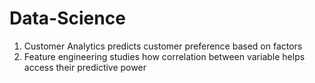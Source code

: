 # Data-Science


1) Customer Analytics predicts customer preference based on factors
2) Feature engineering studies how correlation between variable helps access their predictive power

